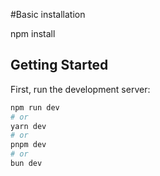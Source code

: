 #Basic installation

npm install

## Getting Started

First, run the development server:

```bash
npm run dev
# or
yarn dev
# or
pnpm dev
# or
bun dev
```
